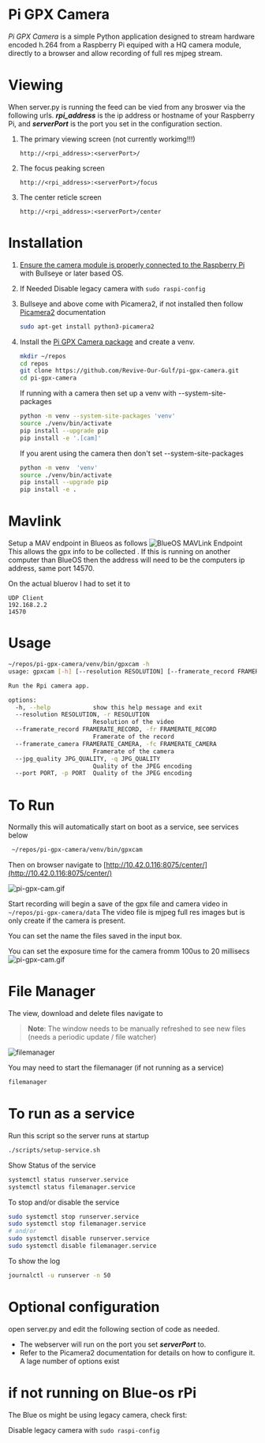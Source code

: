 # Pi GPX Camera
*Pi GPX Camera* is a simple Python application designed to stream hardware encoded h.264 from a Raspberry Pi equiped with a HQ camera module, directly to a browser and allow recording of full res mjpeg stream. 


# Viewing
When server.py is running the feed can be vied from any broswer via the following urls. **_rpi_address_** is the ip address or hostname of your Raspberry Pi, and **_serverPort_** is the port you set in the configuration section.  

1. The primary viewing screen  (not currently workimg!!!)
    ```
    http://<rpi_address>:<serverPort>/   
    ```
2. The focus peaking screen 
    ```
    http://<rpi_address>:<serverPort>/focus
    ```
3. The center reticle screen 
    ```
    http://<rpi_address>:<serverPort>/center
    ```

# Installation
1. [Ensure the camera module is properly connected to the Raspberry Pi](https://projects.raspberrypi.org/en/projects/getting-started-with-picamera/2) with Bullseye or later based OS.


2. If Needed Disable legacy camera with `sudo raspi-config`

3. Bullseye and above come with Picamera2, if not installed then follow [Picamera2](https://datasheets.raspberrypi.com/camera/picamera2-manual.pdf) documentation

    ``` sh
    sudo apt-get install python3-picamera2
    ```

5. Install the [Pi GPX Camera package](https://github.com/Revive-Our-Gulf/pi-gpx-camera) and create a venv. 
    
    ``` sh
    mkdir ~/repos
    cd repos
    git clone https://github.com/Revive-Our-Gulf/pi-gpx-camera.git
    cd pi-gpx-camera
    ```

    If running with a camera then set up a venv with --system-site-packages

    ``` sh
    python -m venv --system-site-packages 'venv'
    source ./venv/bin/activate
    pip install --upgrade pip
    pip install -e '.[cam]'
    ```

    If you arent using the camera then don't set --system-site-packages 
    ``` sh
    python -m venv  'venv'
    source ./venv/bin/activate
    pip install --upgrade pip
    pip install -e .
    ```

# Mavlink
Setup a MAV endpoint in Blueos as follows 
![BlueOS MAVLink Endpoint](readmeAssets/blueos-mavlink-endpoint.png)
This allows the gpx info to be collected .  If this is running on another computer than BlueOS then the address will need to be the computers ip address, same port 14570.

On the actual bluerov I had to set it to 
```
UDP Client
192.168.2.2
14570
```

# Usage

``` sh
~/repos/pi-gpx-camera/venv/bin/gpxcam -h
usage: gpxcam [-h] [--resolution RESOLUTION] [--framerate_record FRAMERATE_RECORD] [--framerate_camera FRAMERATE_CAMERA] [--jpg_quality JPG_QUALITY] [--port PORT]

Run the Rpi camera app.

options:
  -h, --help            show this help message and exit
  --resolution RESOLUTION, -r RESOLUTION
                        Resolution of the video
  --framerate_record FRAMERATE_RECORD, -fr FRAMERATE_RECORD
                        Framerate of the record
  --framerate_camera FRAMERATE_CAMERA, -fc FRAMERATE_CAMERA
                        Framerate of the camera
  --jpg_quality JPG_QUALITY, -q JPG_QUALITY
                        Quality of the JPEG encoding
  --port PORT, -p PORT  Quality of the JPEG encoding
```

# To Run

Normally this will automatically start on boot as a service, see services below
``` sh
 ~/repos/pi-gpx-camera/venv/bin/gpxcam
```
Then on browser navigate to  [http://10.42.0.116:8075/center/](http://10.42.0.116:8075/center/) 

![pi-gpx-cam.gif](readmeAssets/pi-gpx-cam.gif)

Start recording will begin a save of the gpx file and camera video in `~/repos/pi-gpx-camera/data`
The video file is mjpeg full res images but is only create if the camera is present.

You can set the name the files saved in the input box.

You can set the exposure time for the camera fromm 100us to 20 millisecs
![pi-gpx-cam.gif](readmeAssets/pi-gpx-cam-exposure.gif)

# File Manager

The view, download and delete files navigate to 

> **Note**: The window needs to be manually refreshed to see new files (needs a periodic update /  file watcher)

![filemanager](readmeAssets/filemanager.png)


You may need to start the filemanager (if not running as a service)
``` sh
filemanager
```

# To run as a service

Run this script so the server runs at startup

``` sh
./scripts/setup-service.sh 
```
Show Status of the service 
``` sh
systemctl status runserver.service
systemctl status filemanager.service
```

To stop and/or disable the service 
``` sh
sudo systemctl stop runserver.service
sudo systemctl stop filemanager.service
# and/or
sudo systemctl disable runserver.service
sudo systemctl disable filemanager.service
```
To show the log
``` sh
journalctl -u runserver -n 50
```

# Optional configuration
open server.py and edit the following section of code as needed. 
- The webserver will run on the port you set **_serverPort_** to.  
- Refer to the Picamera2 documentation for details on how to configure it. A lage number of options exist 


#  if not running on Blue-os rPi
The Blue os might be using legacy camera, check first:

Disable legacy camera with `sudo raspi-config`



